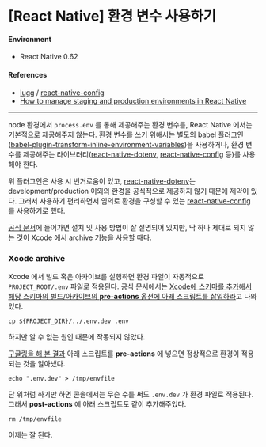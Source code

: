 
# [React Native] 환경 변수 사용하기

#### Environment

- React Native 0.62

#### References

- [lugg](https://github.com/luggit) / [react-native-config][react-native-config]
- [How to manage staging and production environments in React Native][how-to-env]

---

node 환경에서 `process.env` 를 통해 제공해주는 환경 변수를, React Native 에서는 기본적으로 제공해주지 않는다. 환경 변수를 쓰기 위해서는 별도의 babel 플러그인([babel-plugin-transform-inline-environment-variables](https://stackoverflow.com/questions/33117227/setting-environment-variable-in-react-native))을 사용하거나, 환경 변수를 제공해주는 라이브러리([react-native-dotenv][react-native-dotenv], [react-native-config] 등)를 사용해야 한다.

위 플러그인은 사용 시 번거로움이 있고, [react-native-dotenv][react-native-dotenv]는 development/production 이외의 환경을 공식적으로 제공하지 않기 때문에 제약이 있다. 그래서 사용하기 편리하면서 임의로 환경을 구성할 수 있는 [react-native-config][react-native-config] 를 사용하기로 했다.

[공식 문서][react-native-config]에 들어가면 설치 및 사용 방법이 잘 설명되어 있지만, 딱 하나 제대로 되지 않는 것이 Xcode 에서 archive 기능을 사용할 때다.

### Xcode archive

Xcode 에서 빌드 혹은 아카이브를 실행하면 환경 파일이 자동적으로 `PROJECT_ROOT/.env` 파일로 적용된다. 공식 문서에서는 [Xcode에 스키마를 추가해서 해당 스키마의 빌드/아카이브의 **pre-actions** 옵션에 아래 스크립트를 삽입하라](https://github.com/luggit/react-native-config#ios-1)고 나와있다.

    cp ${PROJECT_DIR}/../.env.dev .env

하지만 알 수 없는 원인 때문에 작동되지 않았다.

[구글링을 해 본 결과][how-to-env] 아래 스크립트를 **pre-actions** 에 넣으면 정상적으로 환경이 적용되는 것을 알아냈다.

    echo ".env.dev" > /tmp/envfile

단 위처럼 하기만 하면 콘솔에서는 무슨 수를 써도 `.env.dev` 가 환경 파일로 적용된다. 그래서 **post-actions** 에 아래 스크립트도 같이 추가해주었다.

    rm /tmp/envfile

이제는 잘 된다.

[react-native-config]: https://github.com/luggit/react-native-config
[react-native-dotenv]: https://github.com/zetachang/react-native-dotenv
[how-to-env]: https://dev.to/calintamas/how-to-manage-staging-and-production-environments-in-a-react-native-app-4naa